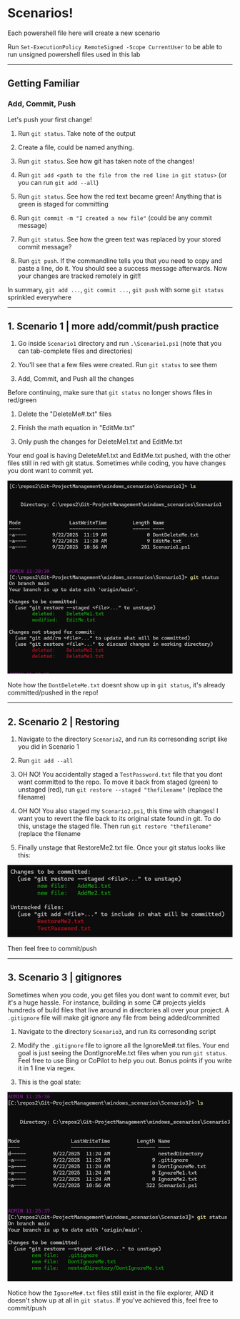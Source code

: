 # Scenarios!

Each powershell file here will create a new scenario

Run `Set-ExecutionPolicy RemoteSigned -Scope CurrentUser` to be able to run unsigned powershell files used in this lab

-----

## Getting Familiar

### Add, Commit, Push 

Let's push your first change!

1. Run `git status`. Take note of the output

2. Create a file, could be named anything. 

3. Run `git status`. See how git has taken note of the changes!

4. Run `git add <path to the file from the red line in git status>` (or you can run `git add --all`)

5. Run `git status`. See how the red text became green! Anything that is green is staged for committing

6. Run `git commit -m "I created a new file"` (could be any commit message)

7. Run `git status`. See how the green text was replaced by your stored commit message?

8. Run `git push`. If the commandline tells you that you need to copy and paste a line, do it. You should see a success message afterwards. Now your changes are tracked remotely in git!!

In summary, `git add ...`, `git commit ...`, `git push` with some `git status` sprinkled everywhere

-----

## 1\. Scenario 1 | more add/commit/push practice

1. Go inside `Scenario1` directory and run `.\Scenario1.ps1` (note that you can tab-complete files and directories)

2. You'll see that a few files were created. Run `git status` to see them

3. Add, Commit, and Push all the changes

Before continuing, make sure that `git status` no longer shows files in red/green

1. Delete the "DeleteMe#.txt" files

2. Finish the math equation in "EditMe.txt"

3. Only push the changes for DeleteMe1.txt and EditMe.txt

Your end goal is having DeleteMe1.txt and EditMe.txt pushed, with the other files still in red with git status. Sometimes while coding, you have changes you dont want to commit yet.

![Scenario1 goalstate](../images/scenario1.png)

Note how the `DontDeleteMe.txt` doesnt show up in `git status`, it's already committed/pushed in the repo!

-----

## 2\. Scenario 2 | Restoring

1. Navigate to the directory `Scenario2`, and run its corresonding script like you did in Scenario 1

2. Run `git add --all`

3. OH NO! You accidentally staged a `TestPassword.txt` file that you dont want committed to the repo. To move it back from staged (green) to unstaged (red), run `git restore --staged "thefilename"` (replace the filename)

4. OH NO! You also staged my `Scenario2.ps1`, this time with changes! I want you to revert the file back to its original state found in git. To do this, unstage the staged file. Then run `git restore "thefilename"` (replace the filename

5. Finally unstage that RestoreMe2.txt file. Once your git status looks like this:

![scenario2](../images/scenario2.jpg)

Then feel free to commit/push

-----

## 3\. Scenario 3 | gitignores

Sometimes when you code, you get files you dont want to commit ever, but it's a huge hassle. For instance, building in some C# projects yields hundreds of build files that live around in directories all over your project. A `.gitignore` file will make git ignore any file from being added/committed

1. Navigate to the directory `Scenario3`, and run its corresonding script 

2. Modify the `.gitignore` file to ignore all the IgnoreMe#.txt files. Your end goal is just seeing the DontIgnoreMe.txt files when you run `git status`. Feel free to use Bing or CoPilot to help you out. Bonus points if you write it in 1 line via regex.

3. This is the goal state:

![Scenario3 goalstate](../images/scenario3.png)

Notice how the `IgnoreMe#.txt` files still exist in the file explorer, AND it doesn't show up at all in `git status`. If you've achieved this, feel free to commit/push

